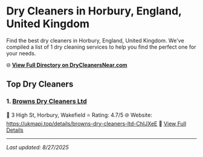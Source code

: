 # Dry Cleaners in Horbury, England, United Kingdom

Find the best dry cleaners in Horbury, England, United Kingdom. We've compiled a list of 1 dry cleaning services to help you find the perfect one for your needs.

🌐 **[View Full Directory on DryCleanersNear.com](https://drycleanersnear.com/city/United%20Kingdom/England/Horbury)**

## Top Dry Cleaners

### 1. [Browns Dry Cleaners Ltd](https://drycleanersnear.com/dryCleaner/68a137bd12336c891145fa80/browns-dry-cleaners-ltd)
📍 3 High St, Horbury, Wakefield
⭐ Rating: 4.7/5
🌐 Website: https://ukmapi.top/details/browns-dry-cleaners-ltd-ChIJXeE
🔗 [View Full Details](https://drycleanersnear.com/dryCleaner/68a137bd12336c891145fa80/browns-dry-cleaners-ltd)


---

*Last updated: 8/27/2025*
